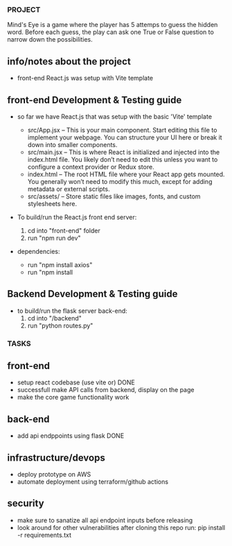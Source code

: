 ### PROJECT ###
Mind's Eye is a game where the player has 5 attemps to guess the hidden word.
Before each guess, the play can ask one True or False question to narrow down the possibilities.



## info/notes about the project ##
- front-end React.js was setup with Vite template

## front-end Development & Testing guide ##
- so far we have React.js that was setup with the basic 'Vite' template 
    - src/App.jsx – This is your main component. Start editing this file to implement your webpage. You can structure your UI here or break it down into smaller components.
    - src/main.jsx – This is where React is initialized and injected into the index.html file. You likely don’t need to edit this unless you want to configure a context provider or Redux store.
    -   index.html – The root HTML file where your React app gets mounted. You generally won’t need to modify this much, except for adding metadata or external scripts.
    -   src/assets/ – Store static files like images, fonts, and custom stylesheets here.

- To build/run the React.js front end server:
    1. cd into "front-end" folder
    2. run "npm run dev"

- dependencies:
    -   run "npm install axios"
    -   run "npm install 

## Backend Development & Testing guide ##

- to build/run the flask server back-end:
    1. cd into "/backend"
    2. run "python routes.py" 


### TASKS ###

## front-end ##
- setup react codebase (use vite or)    DONE
- successfull make API calls from backend, display on the page
- make the core game functionality work 

## back-end ##
- add api endppoints using flask    DONE

## infrastructure/devops ##
- deploy prototype on AWS
- automate deployment using terraform/github actions
## security ##
- make sure to sanatize all api endpoint inputs before releasing
- look around for other vulnerabilities
after cloning this repo
run:
pip install -r requirements.txt
